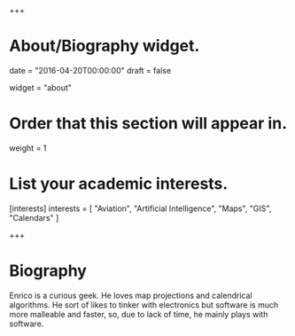 +++
# About/Biography widget.

date = "2016-04-20T00:00:00"
draft = false

widget = "about"

# Order that this section will appear in.
weight = 1

# List your academic interests.
[interests]
  interests = [
    "Aviation",
    "Artificial Intelligence",
    "Maps",
    "GIS",
    "Calendars"
  ]

+++

# Biography

Enrico is a curious geek.
He loves map projections and calendrical algorithms.
He sort of likes to tinker with electronics but software is much more malleable and faster, so, due to lack of time, he mainly plays with software.
